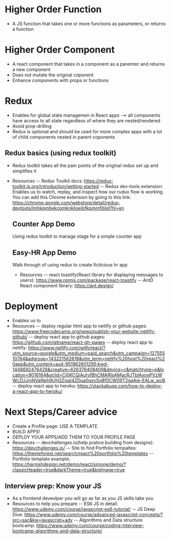 <!-- Week 17 HOF/HOC, PropTypes, Redux -->

# Higher Order Function

- A JS function that takes one or more functions as parameters, or returns a function

# Higher Order Component

- A react component that takes in a component as a paremter and returns a new component
- Does not mutate the original coponent
- Enhance components with props or functions

# Redux

- Enables for global state managemen in React apps --> all components have access to all state regardless of where they are nested/rendered
- Avoid prop-drilling
- Redux is optional and should be used for more complex apps with a lot of child components nested in parent coponents

## Redux basics (using redux toolkit)

- Redux toolkit takes all the pain points of the original redux set up and simplifies it
- Resources
  -- Redux Toolkit docs: https://redux-toolkit.js.org/introduction/getting-started
  -- Redux dev-tools extension: Enables us to watch, replay, and inspect how our rudux flow is working. You can add this Chrome extension by going to this link: https://chrome.google.com/webstore/detail/redux-devtools/lmhkpmbekcpmknklioeibfkpmmfibljd?hl=en

  ## Counter App Demo

  Using redux toolkit to manage stage for a simple counter app

  ## Easy-HR App Demo

  Walk through of using redux to create ficticious hr app

  - Resources
    -- react toastify(React library for displaying messages to users): https://www.npmjs.com/package/react-toastify
    -- AntD React component library: https://ant.design/

# Deployment

- Enables us to
- Resources
  -- deploy regular html app to netlify or github pages: https://www.freecodecamp.org/news/publish-your-website-netlify-github/
  -- deploy react app to github pages: https://github.com/gitname/react-gh-pages
  -- deploy react app to netlify: https://www.netlify.com/with/react/?utm_source=google&utm_medium=paid_search&utm_campaign=12755510784&adgroup=143221562618&utm_term=netlify%20host%20react%20app&utm_content=aud-951962601295:kwd-1448692476426&creative=626376408409&device=c&matchtype=p&location=9016164&gclid=Cj0KCQiAutyfBhCMARIsAMgcRJTbIAxnxPVzWWcZUJmNVaNph9UhGZisaI4ZDua0qzvSq8f0CW09T2gaAie-EALw_wcB
  -- deploy react app to heroku: https://stackabuse.com/how-to-deploy-a-react-app-to-heroku/

# Next Steps/Career advice

- Create a Profile page: USE A TEMPLATE
- BUILD APPS!
- DEPLOY YOUR APPS/ADD THEM TO YOUR PROFILE PAGE
- Resources
  -- devchallenges.io(help pratice building from designs): https://devchallenges.io/
  -- Site to find Portfolio tempaltes: https://themeforest.net/search/react%20portfolio%20templates
  -- Portfolio template example: https://harnishdesign.net/demo/react/simone/demo/?classicHeader=true&darkTheme=true&bgImage=true

## Interview prep: Know your JS

- As a frontend deveolper you will go as far as you JS skills take you
- Resources to help you prepare
  -- ES6 JS in detail: https://www.udemy.com/course/javascript-es6-tutorial/
  -- JS Deep Dive: https://www.udemy.com/course/advanced-javascript-concepts/?src=sac&kw=javascript+adv
  -- Algorithms and Data structure bootcamp: https://www.udemy.com/course/coding-interview-bootcamp-algorithms-and-data-structure/
